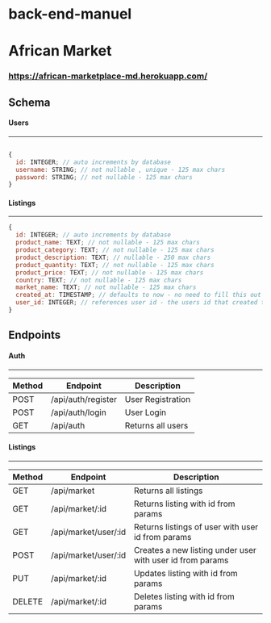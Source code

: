 # back-end-manuel

# African Market

### https://african-marketplace-md.herokuapp.com/

## Schema

#### Users

---

```js

{
  id: INTEGER; // auto increments by database
  username: STRING; // not nullable , unique - 125 max chars
  password: STRING; // not nullable - 125 max chars
}
```

#### Listings

---

```js
{
  id: INTEGER; // auto increments by database
  product_name: TEXT; // not nullable - 125 max chars
  product_category: TEXT; // not nullable - 125 max chars
  product_description: TEXT; // nullable - 250 max chars
  product_quantity: TEXT; // not nullable - 125 max chars
  product_price: TEXT; // not nullable - 125 max chars
  country: TEXT; // not nullable - 125 max chars
  market_name: TEXT; // not nullable - 125 max chars
  created_at: TIMESTAMP; // defaults to now - no need to fill this out
  user_id: INTEGER; // references user id - the users id that created this listing!
}
```


## Endpoints

#### Auth

---

| Method | Endpoint              | Description        |
| ------ | --------------------- | ------------------ |
| POST   | /api/auth/register    | User Registration  |
| POST   | /api/auth/login       | User Login         |
| GET    | /api/auth             | Returns all users  |

#### Listings

---

| Method | Endpoint                          | Description                                                          |
| ------ | --------------------------------- | -------------------------------------------------------------------- |
| GET    | /api/market                       | Returns all listings                                                 |
| GET    | /api/market/:id                   | Returns listing with id from params                                  |
| GET    | /api/market/user/:id              | Returns listings of user with user id from params                    |
| POST   | /api/market/user/:id              | Creates a new listing under user with user id from params            |
| PUT    | /api/market/:id                   | Updates listing with id from params                                  |
| DELETE | /api/market/:id                   | Deletes listing with id from params                                  |